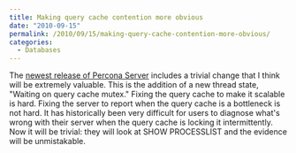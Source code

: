 ```yaml
---
title: Making query cache contention more obvious
date: "2010-09-15"
permalink: /2010/09/15/making-query-cache-contention-more-obvious/
categories:
  - Databases
---
```

The [newest release of Percona Server][1] includes a trivial change that I think will be extremely valuable. This is the addition of a new thread state, "Waiting on query cache mutex." Fixing the query cache to make it scalable is hard. Fixing the server to report when the query cache is a bottleneck is not hard. It has historically been very difficult for users to diagnose what's wrong with their server when the query cache is locking it intermittently. Now it will be trivial: they will look at SHOW PROCESSLIST and the evidence will be unmistakable.

 [1]: http://www.mysqlperformanceblog.com/2010/09/15/percona-server-5-1-49-rel12-0/
